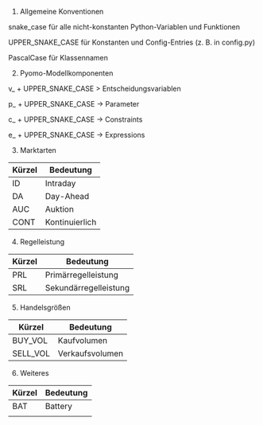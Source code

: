 1. Allgemeine Konventionen

snake_case für alle nicht-konstanten Python-Variablen und Funktionen

UPPER_SNAKE_CASE für Konstanten und Config-Entries (z. B. in config.py)

PascalCase für Klassennamen


2. Pyomo-Modellkomponenten

v_ + UPPER_SNAKE_CASE > Entscheidungsvariablen

p_ + UPPER_SNAKE_CASE -> Parameter 

c_ + UPPER_SNAKE_CASE -> Constraints

e_ + UPPER_SNAKE_CASE -> Expressions 


3. Marktarten

| Kürzel | Bedeutung               |
| ------ | ----------------------- |
| ID     | Intraday                |
| DA     | Day-Ahead               |
| AUC    | Auktion                 |
| CONT   | Kontinuierlich          |


4. Regelleistung

| Kürzel | Bedeutung             |
| ------ | --------------------- |
| PRL    | Primärregelleistung   |
| SRL    | Sekundärregelleistung |


5. Handelsgrößen


| Kürzel    | Bedeutung       |
| --------- | --------------- |
| BUY_VOL  | Kaufvolumen     |
| SELL_VOL | Verkaufsvolumen |

6. Weiteres

| Kürzel    | Bedeutung       |
| --------- | --------------- |
| BAT       | Battery         |
|  |  |

